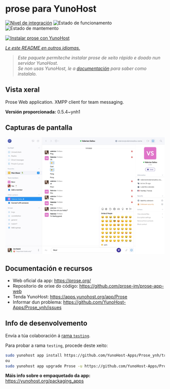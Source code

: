 <!--
NOTA: Este README foi creado automáticamente por <https://github.com/YunoHost/apps/tree/master/tools/readme_generator>
NON debe editarse manualmente.
-->

# prose para YunoHost

[![Nivel de integración](https://apps.yunohost.org/badge/integration/Prose)](https://ci-apps.yunohost.org/ci/apps/Prose/)
![Estado de funcionamento](https://apps.yunohost.org/badge/state/Prose)
![Estado de mantemento](https://apps.yunohost.org/badge/maintained/Prose)

[![Instalar prose con YunoHost](https://install-app.yunohost.org/install-with-yunohost.svg)](https://install-app.yunohost.org/?app=Prose)

*[Le este README en outros idiomas.](./ALL_README.md)*

> *Este paquete permíteche instalar prose de xeito rápido e doado nun servidor YunoHost.*  
> *Se non usas YunoHost, le a [documentación](https://yunohost.org/install) para saber como instalalo.*

## Vista xeral

Prose Web application. XMPP client for team messaging.

**Versión proporcionada:** 0.5.4~ynh1

## Capturas de pantalla

![Captura de pantalla de prose](./doc/screenshots/screenshot.jpg)

## Documentación e recursos

- Web oficial da app: <https://prose.org/>
- Repositorio de orixe do código: <https://github.com/prose-im/prose-app-web>
- Tenda YunoHost: <https://apps.yunohost.org/app/Prose>
- Informar dun problema: <https://github.com/YunoHost-Apps/Prose_ynh/issues>

## Info de desenvolvemento

Envía a túa colaboración á [rama `testing`](https://github.com/YunoHost-Apps/Prose_ynh/tree/testing).

Para probar a rama `testing`, procede deste xeito:

```bash
sudo yunohost app install https://github.com/YunoHost-Apps/Prose_ynh/tree/testing --debug
ou
sudo yunohost app upgrade Prose -u https://github.com/YunoHost-Apps/Prose_ynh/tree/testing --debug
```

**Máis info sobre o empaquetado da app:** <https://yunohost.org/packaging_apps>
